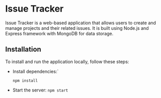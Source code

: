 # Issue Tracker
Issue Tracker is a web-based application that allows users to create and manage projects and their related issues. It is built using Node.js and Express framework with MongoDB for data storage.

## Installation
To install and run the application locally, follow these steps:
- Install dependencies:`
    ```
    npm install
    ```
 - Start the server:
    `npm start`
